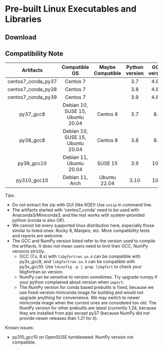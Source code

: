 # Pre-built Linux Executables and Libraries

## Download

## Compatibility Note

| Artifacts | Compatible OS | Maybe Compatible | Python version | GCC version | NumPy version |
| :---: | :---: | :---: | :---: | :---: | :---: |
| centos7_conda_py37 | Centos 7 | | 3.7 | 4.8.5 | 1.18 |
| centos7_conda_py38 | Centos 7 | | 3.8 | 4.8.5 | 1.21 |
| centos7_conda_py39 | Centos 7 | | 3.9 | 4.8.5 | 1.21 |
| py37_gcc8 | Debian 10, SUSE 15, Ubuntu 20.04 | Centos 8 | 3.7 | 8.3 | 1.21 |
| py38_gcc8 | Debian 10, SUSE 15, Ubuntu 20.04 | Centos 8 | 3.8 | 8.3 | latest |
| py39_gcc10 | Debian 11, Ubuntu 20.04 | SUSE 15 | 3.9 | 10.2 | latest |
| py310_gcc10 | Debian 11, Arch | Ubuntu 22.04 | 3.10 | 10.2 | latest |

Tips:
* Do not extract the zip with GUI (like KDE)! Use `unzip` in command line.
* The artifacts started with 'centos7_conda' need to be used with Anaconda3/Miniconda3, and the rest works with system-provided python (conda is also OK).
* We cannot list every supported linux distribution here, especially those similar to listed ones: Rocky 8, Manjaro, etc. More compatibility tests and reports are welcome.
* The GCC and NumPy version listed refer to the version used to compile the artifacts. It does not mean users need to limit their GCC, NumPy versions strictly. 
  - GCC (7.x, 8.x) with `libgfortran.so.4` can be compatible with py3x_gcc8, and `libgfortran.so.5` can be compatible with py3x_gcc10. Use `ldconfig -p | grep libgfort` to check your libgfortran.so version.
  - NumPy can be sensitive to version sometimes. Try upgrade numpy if your python complained about version when `import`. 
  - The NumPy version for conda based prebuilts is fixed, because we use fixed-version miniconda image for building and would not upgrade anything for convenience. We may switch to newer miniconda image when the current ones are considered too old. The NumPy version for other prebuilts are latest (currently 1.24, because they are installed from pip) except py37 (because NumPy did not provide newer releases than 1.21 for it).

Known issues:
* py310_gcc10 on OpenSUSE tumbleweed: NumPy version not compatible.
